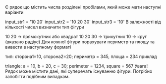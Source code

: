 Є рядок що містить числа розділені пробілами, який може мати наступні варіанти

input_str1 = '10 20'
input_str2 = '10 20 30'
input_str3 = '10'
В залежності від кількості чисел визначити тип фігури

10 20 -> прямокутник або квадрат 
10 20 30 -> трикутник 
10 -> круг (вказано радіус)
Для кожної фігури порахувати периметр та площу та вивести в наступному форматі

тип: сторона1=10, сторона2=20; периметр = 345, площа = 234
приклад

triangle: a = 10, b = 20, c = 30; perimeter = 1234, square = 567
Увага! Рядок може містити дані, які суперечать існуванню фігури. Потрібно запобігти подібним випадкам.
